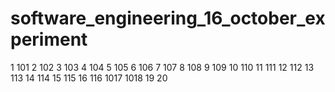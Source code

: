 # software_engineering_16_october_experiment
1 101
2 102
3 103
4 104
5 105
6 106
7 107
8 108
9 109
10 110
11 111
12 112
13 113
14 114
15 115
16 116
1017
1018
19
20
